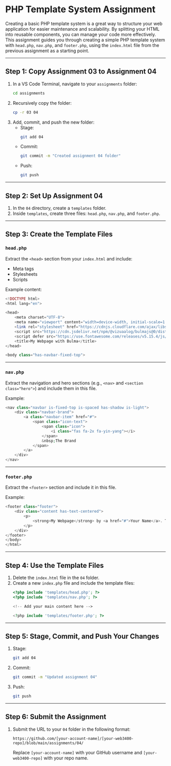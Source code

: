# PHP Template System Assignment

Creating a basic PHP template system is a great way to structure your web application for easier maintenance and scalability. By splitting your HTML into reusable components, you can manage your code more effectively. This assignment guides you through creating a simple PHP template system with `head.php`, `nav.php`, and `footer.php`, using the `index.html` file from the previous assignment as a starting point.

---

## Step 1: Copy Assignment 03 to Assignment 04
1. In a VS Code Terminal, navigate to your `assignments` folder:
   ```bash
   cd assignments
   ```
2. Recursively copy the folder:
   ```bash
   cp -r 03 04
   ```
3. Add, commit, and push the new folder:
   - Stage: 
     ```bash
     git add 04
     ```
   - Commit:
     ```bash
     git commit -m "Created assignment 04 folder"
     ```
   - Push:
     ```bash
     git push
     ```

---

## Step 2: Set Up Assignment 04
1. In the `04` directory, create a `templates` folder.
2. Inside `templates`, create three files: `head.php`, `nav.php`, and `footer.php`.

---

## Step 3: Create the Template Files

### `head.php`
Extract the `<head>` section from your `index.html` and include:
- Meta tags
- Stylesheets
- Scripts

Example content:
```php
<!DOCTYPE html>
<html lang="en">

<head>
    <meta charset="UTF-8">
    <meta name="viewport" content="width=device-width, initial-scale=1.0">
    <link rel="stylesheet" href="https://cdnjs.cloudflare.com/ajax/libs/bulma/0.9.4/css/bulma.min.css">
    <script src="https://cdn.jsdelivr.net/npm/@vizuaalog/bulmajs@0/dist/bulma.min.js"></script>
    <script defer src="https://use.fontawesome.com/releases/v5.15.4/js/all.js"></script>
    <title>My Webpage with Bulma</title>
</head>

<body class="has-navbar-fixed-top">
```

---

### `nav.php`
Extract the navigation and hero sections (e.g., `<nav>` and `<section class="hero">`) and include them in this file.

Example:
```php
<nav class="navbar is-fixed-top is-spaced has-shadow is-light">
    <div class="navbar-brand">
        <a class="navbar-item" href="#">
            <span class="icon-text">
                <span class="icon">
                    <i class="fas fa-2x fa-yin-yang"></i>
                </span>
                &nbsp;The Brand
            </span>
        </a>
    </div>
</nav>
```

---

### `footer.php`
Extract the `<footer>` section and include it in this file.

Example:
```php
<footer class="footer">
    <div class="content has-text-centered">
        <p>
            <strong>My Webpage</strong> by <a href="#">Your Name</a>. The source code is licensed under MIT.
        </p>
    </div>
</footer>
</body>
</html>
```

---

## Step 4: Use the Template Files
1. Delete the `index.html` file in the `04` folder.
2. Create a new `index.php` file and include the template files:
   ```php
   <?php include 'templates/head.php'; ?>
   <?php include 'templates/nav.php'; ?>

   <!-- Add your main content here -->

   <?php include 'templates/footer.php'; ?>
   ```

---

## Step 5: Stage, Commit, and Push Your Changes
1. Stage:
   ```bash
   git add 04
   ```
2. Commit:
   ```bash
   git commit -m "Updated assignment 04"
   ```
3. Push:
   ```bash
   git push
   ```

---

## Step 6: Submit the Assignment
1. Submit the URL to your `04` folder in the following format:
   ```
   https://github.com/[your-account-name]/[your-web3400-repo]/blob/main/assignments/04/
   ```
   Replace `[your-account-name]` with your GitHub username and `[your-web3400-repo]` with your repo name.

